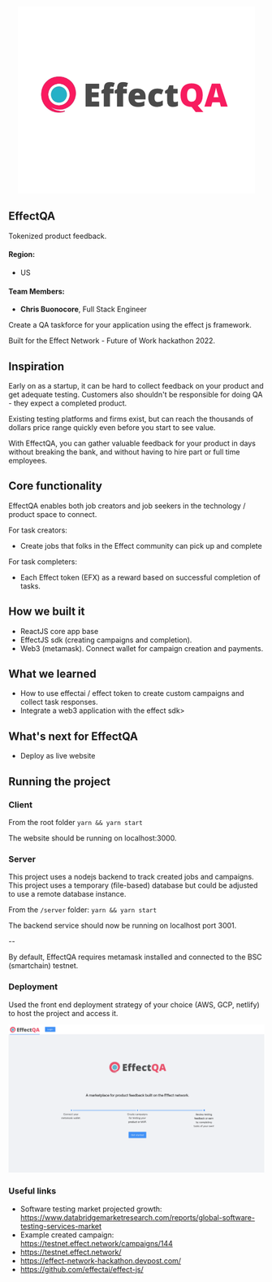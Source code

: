 <p align='center'>
    <img src='img/logo_3_2.png'/>
</p>

## EffectQA

Tokenized product feedback.

#### Region:

- US

#### Team Members:

- **Chris Buonocore**, Full Stack Engineer

Create a QA taskforce for your application using the effect js framework.

Built for the Effect Network - Future of Work hackathon 2022.

## Inspiration

Early on as a startup, it can be hard to collect feedback on your product and get adequate testing. Customers also shouldn't be responsible for doing QA - they expect a completed product.

Existing testing platforms and firms exist, but can reach the thousands of dollars price range quickly even before you start to see value.

With EffectQA, you can gather valuable feedback for your product in days without breaking the bank, and without having to hire part or full time employees.

## Core functionality

EffectQA enables both job creators and job seekers in the technology / product space to connect.

For task creators:

- Create jobs that folks in the Effect community can pick up and complete

For task completers:

- Each Effect token (EFX) as a reward based on successful completion of tasks.

## How we built it

- ReactJS core app base
- EffectJS sdk (creating campaigns and completion).
- Web3 (metamask). Connect wallet for campaign creation and payments.

## What we learned

- How to use effectai / effect token to create custom campaigns and collect task responses.
- Integrate a web3 application with the effect sdk>

## What's next for EffectQA

- Deploy as live website

## Running the project

### Client

From the root folder
`yarn && yarn start`

The website should be running on localhost:3000.

### Server

This project uses a nodejs backend to track created jobs and campaigns. This project uses a temporary (file-based) database but could be adjusted to use a remote database instance.

From the `/server` folder:
`yarn && yarn start`

The backend service should now be running on localhost port 3001.

--

By default, EffectQA requires metamask installed and connected to the BSC (smartchain) testnet.

### Deployment

Used the front end deployment strategy of your choice (AWS, GCP, netlify) to host the project and access it.

<p align='center'>
    <img src="./img/home.png" width=600>
</p>

### Useful links

- Software testing market projected growth: https://www.databridgemarketresearch.com/reports/global-software-testing-services-market
- Example created campaign: https://testnet.effect.network/campaigns/144
- https://testnet.effect.network/
- https://effect-network-hackathon.devpost.com/
- https://github.com/effectai/effect-js/

<!--
# Effect-JS Hackathon Boilerplate 🛵
<p align="center"><img src="https://effect.network/img/logo/logo.png" width="400px"></p>


Boilerplate for the hackathon, including node script and webpage showcasing basic effect-js functionalities.
You can find the corresponding documentation in the `node` and `browser` folders.

# Hackathon
Join the hackathon and get your first effect-js project running!
[Join at DevPost](https://effect-network-hackathon.devpost.com/)

# Demo
A demo of the browser boilerplate can be found at the following link:
[Hackathon Browser BoilerPlate Demo](https://effectai.github.io/hackathon-boilerplate/)

# Quickstart
Take a look at the [quickstart guide](https://developer.effect.network/quickstart/) in order to understand how to install and use the library.
-->
